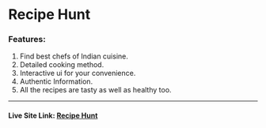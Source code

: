 # Recipe Hunt
### Features:
1. Find best chefs of Indian cuisine.
2. Detailed cooking method.
3. Interactive ui for your convenience.
4. Authentic Information.
5. All the recipes are tasty as well as healthy too.

--------------------------------------------------------
#### Live Site Link: [Recipe Hunt](http://devsonket.com)